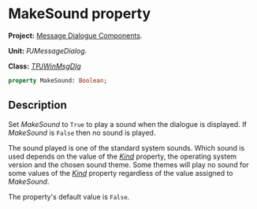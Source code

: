 # MakeSound property #

**Project:** [Message Dialogue Components](../API.md).

**Unit:** _PJMessageDialog_.

**Class:** _[TPJWinMsgDlg](./TPJWinMsgDlg.md)_

```pascal
property MakeSound: Boolean;
```

## Description ##

Set _MakeSound_ to `True` to play a sound when the dialogue is displayed. If _MakeSound_ is `False` then no sound is played.

The sound played is one of the standard system sounds. Which sound is used depends on the value of the _[Kind](./TPJWinMsgDlg-Kind.md)_ property, the operating system version and the chosen sound theme. Some themes will play no sound for some values of the _[Kind](./TPJWinMsgDlg-Kind.md)_ property regardless of the value assigned to _MakeSound_.

The property's default value is `False`.